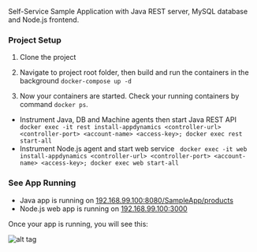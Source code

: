 Self-Service Sample Application with Java REST server, MySQL database and Node.js frontend.

### Project Setup

1. Clone the project

1. Navigate to project root folder, then build and run the containers in the background 
	```docker-compose up -d```
1. Now your containers are started. Check your running containers by command `docker ps`. 
* Instrument Java, DB and Machine agents then start Java REST API
	``` docker exec -it rest install-appdynamics <controller-url> <controller-port> <account-name> <access-key>; docker exec rest start-all```
* Instrument Node.js agent and start web service
	``` docker exec -it web install-appdynamics <controller-url> <controller-port> <account-name> <access-key>; docker exec web start-all```

### See App Running
* Java app is running on [192.168.99.100:8080/SampleApp/products](http://192.168.99.100:8080/SampleApp/products)
* Node.js web app is running on [192.168.99.100:3000](http://192.168.99.100:3000/#)

Once your app is running,  you will see this:

![alt tag](https://github.com/Appdynamics/SampleApp/blob/master/web/src/public/img/sampleapp.png)
